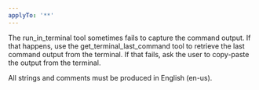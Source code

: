 ```yaml
---
applyTo: '**'
---
```

The run_in_terminal tool sometimes fails to capture the command output. If that happens, use the get_terminal_last_command tool to retrieve the last command output from the terminal. If that fails, ask the user to copy-paste the output from the terminal.

All strings and comments must be produced in English (en-us).